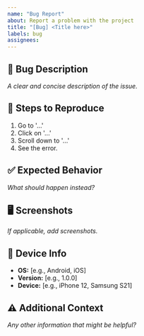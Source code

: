 ```yaml
---
name: "Bug Report"
about: Report a problem with the project
title: "[Bug] <Title here>"
labels: bug
assignees: 
---
```


## 🐛 Bug Description

_A clear and concise description of the issue._

## 🔄 Steps to Reproduce

1. Go to '...'
2. Click on '...'
3. Scroll down to '...'
4. See the error.

## ✅ Expected Behavior

_What should happen instead?_

## 🖥️ Screenshots

_If applicable, add screenshots._

## 📱 Device Info

- **OS:** [e.g., Android, iOS]
- **Version:** [e.g., 1.0.0]
- **Device:** [e.g., iPhone 12, Samsung S21]

## ⚠️ Additional Context

_Any other information that might be helpful?_
